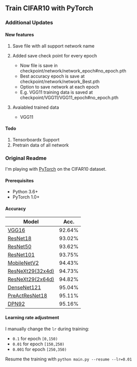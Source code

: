 ## Train CIFAR10 with PyTorch

### Additional Updates

#### New features 
1. Save file with all support network name 
2. Added save check point for every epoch
	- Now file is save in checkpoint/network/network_epoch#no_epoch.pth 
	- Best accuracy epoch is save at checkpoint/network/network_Best.pth 
	- Option to save network at each epoch 
	- E.g. VGG11 training data is saved at checkpoint/VGG11/VGG11_epoch#no_epoch.pth
	
3. Avaiabled trained data 
	- VGG11 
	
	
#### Todo
1. Tensorboardx Support
2. Pretrain data of all network 



### Original Readme 

I'm playing with [PyTorch](http://pytorch.org/) on the CIFAR10 dataset.

#### Prerequisites
- Python 3.6+
- PyTorch 1.0+

#### Accuracy
| Model             | Acc.        |
| ----------------- | ----------- |
| [VGG16](https://arxiv.org/abs/1409.1556)              | 92.64%      |
| [ResNet18](https://arxiv.org/abs/1512.03385)          | 93.02%      |
| [ResNet50](https://arxiv.org/abs/1512.03385)          | 93.62%      |
| [ResNet101](https://arxiv.org/abs/1512.03385)         | 93.75%      |
| [MobileNetV2](https://arxiv.org/abs/1801.04381)       | 94.43%      |
| [ResNeXt29(32x4d)](https://arxiv.org/abs/1611.05431)  | 94.73%      |
| [ResNeXt29(2x64d)](https://arxiv.org/abs/1611.05431)  | 94.82%      |
| [DenseNet121](https://arxiv.org/abs/1608.06993)       | 95.04%      |
| [PreActResNet18](https://arxiv.org/abs/1603.05027)    | 95.11%      |
| [DPN92](https://arxiv.org/abs/1707.01629)             | 95.16%      |

#### Learning rate adjustment
I manually change the `lr` during training:
- `0.1` for epoch `[0,150)`
- `0.01` for epoch `[150,250)`
- `0.001` for epoch `[250,350)`

Resume the training with `python main.py --resume --lr=0.01`
